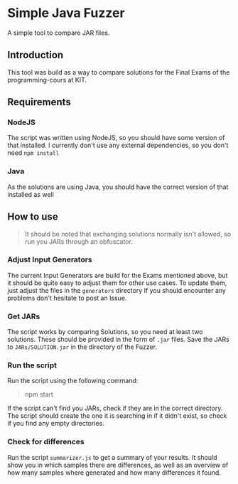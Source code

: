 # Simple Java Fuzzer

A simple tool to compare JAR files.

## Introduction
This tool was build as a way to compare solutions for the Final Exams of the programming-cours at KIT.

## Requirements
### NodeJS
The script was written using NodeJS, so you should have some version of that installed.
I currently don't use any external dependencies, so you don't need `npm install`

### Java
As the solutions are using Java, you should have the correct version of that installed as well

## How to use
> It should be noted that exchanging solutions normally isn't allowed, so run you JARs through an obfuscator.
### Adjust Input Generators
The current Input Generators are build for the Exams mentioned above, but it should be quite easy to adjust them for other use cases.
To update them, just adjust the files in the `generators` directory
If you should encounter any problems don't hesitate to post an Issue.

### Get JARs
The script works by comparing Solutions, so you need at least two solutions. These should be provided in the form of `.jar` files.
Save the JARs to `JARs/SOLUTION.jar` in the directory of the Fuzzer.

### Run the script
Run the script using the following command:
> npm start

If the script can't find you JARs, check if they are in the correct directory. The script should create the one it is searching in if it didn't exist, so check if you find any empty directories.

### Check for differences
Run the script `summarizer.js` to get a summary of your results. It should show you in which samples there are differences, as well as an overview of how many samples where generated and how many differences it found.
